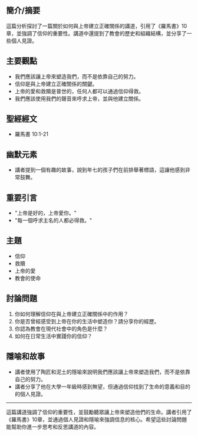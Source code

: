 ## 簡介/摘要

這篇分析探討了一篇關於如何與上帝建立正確關係的講道，引用了《羅馬書》10章，並強調了信仰的重要性。講道中還提到了教會的歷史和組織結構，並分享了一些個人見證。

## 主要觀點

- 我們應該讓上帝來塑造我們，而不是依靠自己的努力。
- 信仰是與上帝建立正確關係的關鍵。
- 上帝的愛和救贖是普世的，任何人都可以通過信仰得救。
- 我們應該使用我們的聲音來呼求上帝，並與他建立關係。

## 聖經經文

- 羅馬書 10:1-21

## 幽默元素

- 講者提到一個有趣的故事，說到年七的孩子們在前排舉著標語，這讓他感到非常鼓舞。

## 重要引言

- "上帝是好的，上帝愛你。"
- "每一個呼求主名的人都必得救。"

## 主題

- 信仰
- 救贖
- 上帝的愛
- 教會的使命

## 討論問題

1. 你如何理解信仰在與上帝建立正確關係中的作用？
2. 你是否曾經感受到上帝在你的生活中塑造你？請分享你的經歷。
3. 你認為教會在現代社會中的角色是什麼？
4. 如何在日常生活中實踐你的信仰？

## 隱喻和故事

- 講者使用了陶匠和泥土的隱喻來說明我們應該讓上帝來塑造我們，而不是依靠自己的努力。
- 講者分享了他在大學一年級時感到無望，但通過信仰找到了生命的意義和目的的個人見證。

---

這篇講道強調了信仰的重要性，並鼓勵聽眾讓上帝來塑造他們的生命。講者引用了《羅馬書》10章，並通過個人見證和隱喻來強調信息的核心。希望這些討論問題能幫助你進一步思考和反思講道的內容。